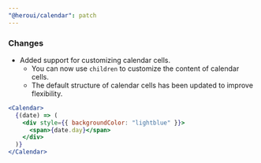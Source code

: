 ```yaml
---
"@heroui/calendar": patch
---
```


### Changes
- Added support for customizing calendar cells.
  - You can now use `children` to customize the content of calendar cells.
  - The default structure of calendar cells has been updated to improve flexibility.

```jsx
<Calendar>
  {(date) => (
    <div style={{ backgroundColor: "lightblue" }}>
      <span>{date.day}</span>
    </div>
  )}
</Calendar>
```
